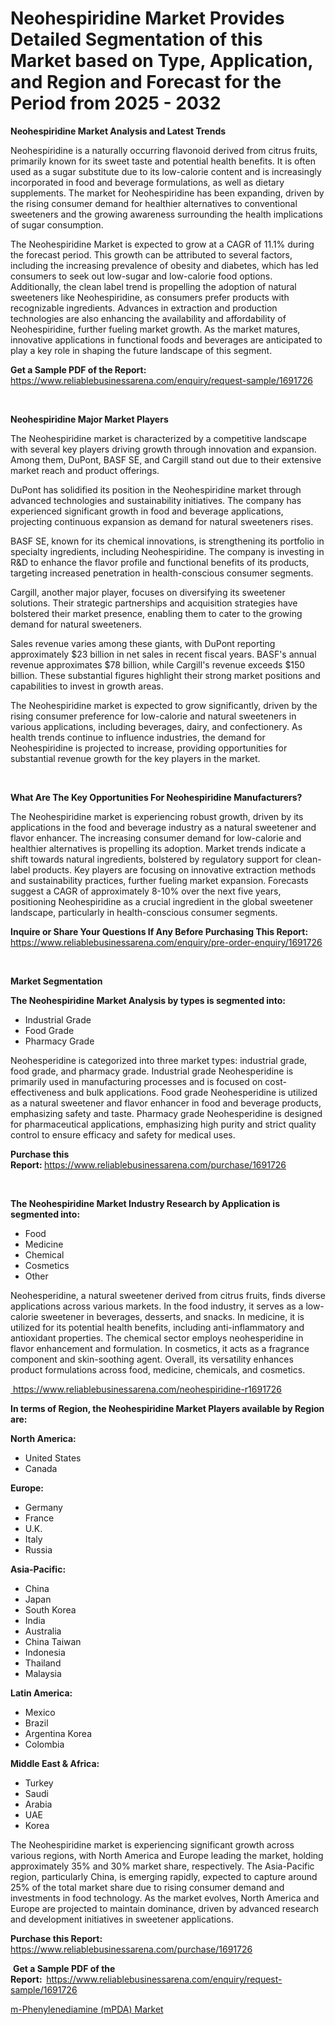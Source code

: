 <p><h1>Neohespiridine Market Provides Detailed Segmentation of this Market based on Type, Application, and Region and Forecast for the Period from 2025 - 2032</h1></p><p><strong>Neohespiridine Market Analysis and Latest Trends</strong></p>
<p><p>Neohespiridine is a naturally occurring flavonoid derived from citrus fruits, primarily known for its sweet taste and potential health benefits. It is often used as a sugar substitute due to its low-calorie content and is increasingly incorporated in food and beverage formulations, as well as dietary supplements. The market for Neohespiridine has been expanding, driven by the rising consumer demand for healthier alternatives to conventional sweeteners and the growing awareness surrounding the health implications of sugar consumption.</p><p>The Neohespiridine Market is expected to grow at a CAGR of 11.1% during the forecast period. This growth can be attributed to several factors, including the increasing prevalence of obesity and diabetes, which has led consumers to seek out low-sugar and low-calorie food options. Additionally, the clean label trend is propelling the adoption of natural sweeteners like Neohespiridine, as consumers prefer products with recognizable ingredients. Advances in extraction and production technologies are also enhancing the availability and affordability of Neohespiridine, further fueling market growth. As the market matures, innovative applications in functional foods and beverages are anticipated to play a key role in shaping the future landscape of this segment.</p></p>
<p><strong>Get a Sample PDF of the Report:&nbsp;</strong> <a href="https://www.reliablebusinessarena.com/enquiry/request-sample/1691726?utm_campaign=1841&utm_medium=2&utm_source=Github&utm_content=ia&utm_term=27032025&utm_id=neohespiridine">https://www.reliablebusinessarena.com/enquiry/request-sample/1691726</a></p>
<p>&nbsp;</p>
<p><strong>Neohespiridine Major Market Players</strong></p>
<p><p>The Neohespiridine market is characterized by a competitive landscape with several key players driving growth through innovation and expansion. Among them, DuPont, BASF SE, and Cargill stand out due to their extensive market reach and product offerings.</p><p>DuPont has solidified its position in the Neohespiridine market through advanced technologies and sustainability initiatives. The company has experienced significant growth in food and beverage applications, projecting continuous expansion as demand for natural sweeteners rises.</p><p>BASF SE, known for its chemical innovations, is strengthening its portfolio in specialty ingredients, including Neohespiridine. The company is investing in R&D to enhance the flavor profile and functional benefits of its products, targeting increased penetration in health-conscious consumer segments.</p><p>Cargill, another major player, focuses on diversifying its sweetener solutions. Their strategic partnerships and acquisition strategies have bolstered their market presence, enabling them to cater to the growing demand for natural sweeteners.</p><p>Sales revenue varies among these giants, with DuPont reporting approximately $23 billion in net sales in recent fiscal years. BASF's annual revenue approximates $78 billion, while Cargill's revenue exceeds $150 billion. These substantial figures highlight their strong market positions and capabilities to invest in growth areas.</p><p>The Neohespiridine market is expected to grow significantly, driven by the rising consumer preference for low-calorie and natural sweeteners in various applications, including beverages, dairy, and confectionery. As health trends continue to influence industries, the demand for Neohespiridine is projected to increase, providing opportunities for substantial revenue growth for the key players in the market.</p></p>
<p>&nbsp;</p>
<p><strong>What Are The Key Opportunities For Neohespiridine Manufacturers?</strong></p>
<p><p>The Neohespiridine market is experiencing robust growth, driven by its applications in the food and beverage industry as a natural sweetener and flavor enhancer. The increasing consumer demand for low-calorie and healthier alternatives is propelling its adoption. Market trends indicate a shift towards natural ingredients, bolstered by regulatory support for clean-label products. Key players are focusing on innovative extraction methods and sustainability practices, further fueling market expansion. Forecasts suggest a CAGR of approximately 8-10% over the next five years, positioning Neohespiridine as a crucial ingredient in the global sweetener landscape, particularly in health-conscious consumer segments.</p></p>
<p><strong>Inquire or Share Your Questions If Any Before Purchasing This Report:</strong> <a href="https://www.reliablebusinessarena.com/enquiry/pre-order-enquiry/1691726?utm_campaign=1841&utm_medium=2&utm_source=Github&utm_content=ia&utm_term=27032025&utm_id=neohespiridine">https://www.reliablebusinessarena.com/enquiry/pre-order-enquiry/1691726</a></p>
<p>&nbsp;</p>
<p><strong>Market Segmentation</strong></p>
<p><strong>The Neohespiridine Market Analysis by types is segmented into:</strong></p>
<p><ul><li>Industrial Grade</li><li>Food Grade</li><li>Pharmacy Grade</li></ul></p>
<p><p>Neohesperidine is categorized into three market types: industrial grade, food grade, and pharmacy grade. Industrial grade Neohesperidine is primarily used in manufacturing processes and is focused on cost-effectiveness and bulk applications. Food grade Neohesperidine is utilized as a natural sweetener and flavor enhancer in food and beverage products, emphasizing safety and taste. Pharmacy grade Neohesperidine is designed for pharmaceutical applications, emphasizing high purity and strict quality control to ensure efficacy and safety for medical uses.</p></p>
<p><strong>Purchase this Report:&nbsp;</strong><a href="https://www.reliablebusinessarena.com/purchase/1691726?utm_campaign=1841&utm_medium=2&utm_source=Github&utm_content=ia&utm_term=27032025&utm_id=neohespiridine">https://www.reliablebusinessarena.com/purchase/1691726</a></p>
<p>&nbsp;</p>
<p><strong>The Neohespiridine Market Industry Research by Application is segmented into:</strong></p>
<p><ul><li>Food</li><li>Medicine</li><li>Chemical</li><li>Cosmetics</li><li>Other</li></ul></p>
<p><p>Neohesperidine, a natural sweetener derived from citrus fruits, finds diverse applications across various markets. In the food industry, it serves as a low-calorie sweetener in beverages, desserts, and snacks. In medicine, it is utilized for its potential health benefits, including anti-inflammatory and antioxidant properties. The chemical sector employs neohesperidine in flavor enhancement and formulation. In cosmetics, it acts as a fragrance component and skin-soothing agent. Overall, its versatility enhances product formulations across food, medicine, chemicals, and cosmetics.</p></p>
<p><a href="https://www.reliablebusinessarena.com/neohespiridine-r1691726?utm_campaign=1841&utm_medium=2&utm_source=Github&utm_content=ia&utm_term=27032025&utm_id=neohespiridine">&nbsp;https://www.reliablebusinessarena.com/neohespiridine-r1691726</a></p>
<p><strong>In terms of Region, the Neohespiridine Market Players available by Region are:</strong></p>
<p>
    <p> <strong> North America: </strong>
        <ul>
            <li>United States</li>
            <li>Canada</li>
        </ul>
        </p> 
    <p> <strong> Europe: </strong>
        <ul>
            <li>Germany</li>
            <li>France</li>
            <li>U.K.</li>
            <li>Italy</li>
            <li>Russia</li>
        </ul>
        </p> 
    <p> <strong> Asia-Pacific: </strong>
        <ul>
            <li>China</li>
            <li>Japan</li>
            <li>South Korea</li>
            <li>India</li>
            <li>Australia</li>
            <li>China Taiwan</li>
            <li>Indonesia</li>
            <li>Thailand</li>
            <li>Malaysia</li>
        </ul>
        </p> 
    <p> <strong> Latin America: </strong>
        <ul>
            <li>Mexico</li>
            <li>Brazil</li>
            <li>Argentina Korea</li>
            <li>Colombia</li>
        </ul>
        </p> 
    <p> <strong> Middle East & Africa: </strong>
        <ul>
            <li>Turkey</li>
            <li>Saudi</li>
            <li>Arabia</li>
            <li>UAE</li>
            <li>Korea</li>
        </ul>
    </p>
    </p>
<p><p>The Neohespiridine market is experiencing significant growth across various regions, with North America and Europe leading the market, holding approximately 35% and 30% market share, respectively. The Asia-Pacific region, particularly China, is emerging rapidly, expected to capture around 25% of the total market share due to rising consumer demand and investments in food technology. As the market evolves, North America and Europe are projected to maintain dominance, driven by advanced research and development initiatives in sweetener applications.</p></p>
<p><strong>Purchase this Report: </strong><a href="https://www.reliablebusinessarena.com/purchase/1691726?utm_campaign=1841&utm_medium=2&utm_source=Github&utm_content=ia&utm_term=27032025&utm_id=neohespiridine">https://www.reliablebusinessarena.com/purchase/1691726</a></p>
<p>&nbsp;<strong>Get a Sample PDF of the Report:&nbsp;&nbsp;</strong><a href="https://www.reliablebusinessarena.com/enquiry/request-sample/1691726?utm_campaign=1841&utm_medium=2&utm_source=Github&utm_content=ia&utm_term=27032025&utm_id=neohespiridine">https://www.reliablebusinessarena.com/enquiry/request-sample/1691726</a></p>
<p><strong></strong></p>
<p><p><a href="https://github.com/julyju69/Market-Research-Report-List-6/blob/main/m-phenylenediamine-mpda-market.md?utm_campaign=1841&utm_medium=2&utm_source=Github&utm_content=ia&utm_term=27032025&utm_id=neohespiridine">m-Phenylenediamine (mPDA) Market</a></p></p>